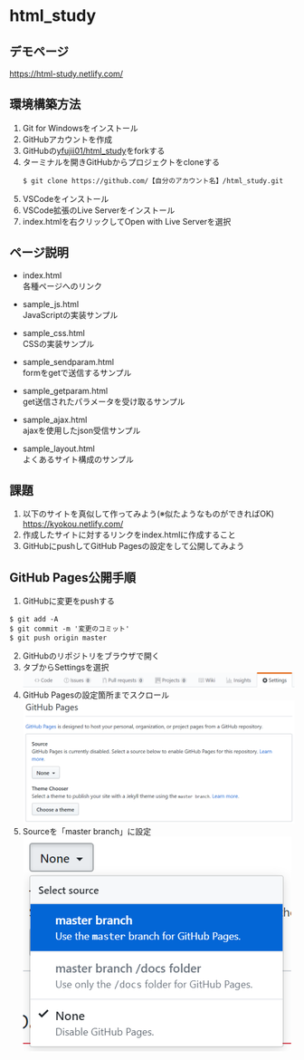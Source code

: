 # html_study

## デモページ
https://html-study.netlify.com/

## 環境構築方法

1. Git for Windowsをインストール
1. GitHubアカウントを作成
1. GitHubの<a href="https://github.com/yfujii01/html_study">yfujii01/html_study</a>をforkする
1. ターミナルを開きGitHubからプロジェクトをcloneする
    ```
    $ git clone https://github.com/【自分のアカウント名】/html_study.git
    ```
1. VSCodeをインストール
1. VSCode拡張のLive Serverをインストール
1. index.htmlを右クリックしてOpen with Live Serverを選択

## ページ説明

* index.html  
各種ページへのリンク

* sample_js.html  
JavaScriptの実装サンプル

* sample_css.html  
CSSの実装サンプル

* sample_sendparam.html  
formをgetで送信するサンプル

* sample_getparam.html  
get送信されたパラメータを受け取るサンプル

* sample_ajax.html  
ajaxを使用したjson受信サンプル

* sample_layout.html  
よくあるサイト構成のサンプル

## 課題

1. 以下のサイトを真似して作ってみよう(※似たようなものができればOK)  
https://kyokou.netlify.com/
2. 作成したサイトに対するリンクをindex.htmlに作成すること
3. GitHubにpushしてGitHub Pagesの設定をして公開してみよう

## GitHub Pages公開手順

1. GitHubに変更をpushする  
```
$ git add -A
$ git commit -m '変更のコミット'
$ git push origin master
```

2. GitHubのリポジトリをブラウザで開く
3. タブからSettingsを選択  
![](img/2019-04-20-23-43-40.png)
4. GitHub Pagesの設定箇所までスクロール  
![](img/2019-04-20-23-44-26.png)
5. Sourceを「master branch」に設定  
![](img/2019-04-20-23-44-51.png)
